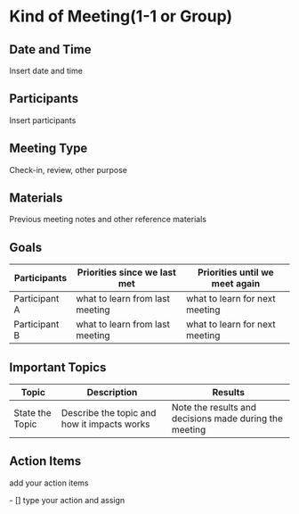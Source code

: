 # Kind of Meeting(1-1 or Group)

## Date and Time

<p>Insert date and time</p>

## Participants

<p>Insert participants</p>

## Meeting Type

<p>Check-in, review, other purpose</p>

## Materials

<p>Previous meeting notes and other reference materials</p>

## Goals
|Participants|Priorities since we last met|Priorities until we meet again|
|------------|----------------------------|------------------------------|
|Participant A|what to learn from last meeting|what to learn for next meeting|
|Participant B|what to learn from last meeting|what to learn for next meeting|

## Important Topics
|Topic|Description|Results|
|------------|----------------------------|------------------------------|
|State the Topic|Describe the topic and how it impacts works|Note the results and decisions made during the meeting|

## Action Items
<p>add your action items</p>
- [] type your action and assign
